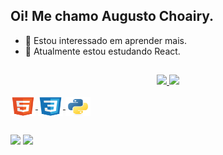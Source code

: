 ## Oi! Me chamo Augusto Choairy.
- 👀 Estou interessado em aprender mais.
- 🌱 Atualmente estou estudando React.
##
<div align="center">
  <a href="https://github.com/GusChoairy">
  <img height="180em" src="https://github-readme-stats.vercel.app/api?username=GusChoairy&show_icons=true&theme=algolia&include_all_commits=true&count_private=true"/>
  <img height="180em" src="https://github-readme-stats.vercel.app/api/top-langs/?username=GusChoairy&layout=compact&langs_count=7&theme=algolia"/>
</div>
<div style="display: inline_block"><br> 
  <img align="center" alt="Rafa-HTML" height="30" width="40" src="https://raw.githubusercontent.com/devicons/devicon/master/icons/html5/html5-original.svg">
  <img align="center" alt="Rafa-CSS" height="30" width="40" src="https://raw.githubusercontent.com/devicons/devicon/master/icons/css3/css3-original.svg">
  <img align="center" alt="Rafa-Python" height="30" width="40" src="https://raw.githubusercontent.com/devicons/devicon/master/icons/python/python-original.svg">
</div>
 
##
<div>
  <a href="https://www.linkedin.com/in/augusto-choairy-6a6b6b14b/" targe="_blank"><img src="https://img.shields.io/badge/-LinkedIn-%230077B5?style=for-the-badge&logo=linkedin&logoColor=white" target="_blank"></a>
  <a href="https://www.instagram.com/augustochoairy/" target="_blank"><img src="https://img.shields.io/badge/Instagram-E4405F?style=for-the-badge&logo=instagram&logoColor=white"</a>
